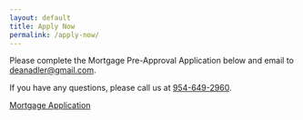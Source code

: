 ```yaml
---
layout: default
title: Apply Now
permalink: /apply-now/
---
```

<p>Please complete the Mortgage Pre-Approval Application below and email to <a href="mailto:deanadler@gmail.com">deanadler@gmail.com</a>.</p>
<p>If you have any questions, please call us at <a href="1-954-649-2960">954-649-2960</a>.</p>
<a class="ctalink" a href="https://deanadler.com/wp-content/uploads/sites/4/2016/08/Short-Form-1003.pdf" target="_blank">Mortgage Application</a>